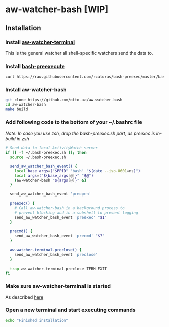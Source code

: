 # aw-watcher-bash [WIP]

## Installation

### Install [aw-watcher-terminal](https://github.com/Otto-AA/aw-watcher-terminal/)

This is the general watcher all shell-specific watchers send the data to.

### Install [bash-preexecute](https://github.com/rcaloras/bash-preexec#install)

```bash
curl https://raw.githubusercontent.com/rcaloras/bash-preexec/master/bash-preexec.sh -o ~/.bash-preexec.sh
```

### Install aw-watcher-bash

```bash
git clone https://github.com/otto-aa/aw-watcher-bash
cd aw-watcher-bash
make build
```

### Add following code to the bottom of your ~/.bashrc file

_Note: In case you use zsh, drop the bash-preexec.sh part, as preexec is in-build in zsh_

```bash
# Send data to local ActivityWatch server
if [[ -f ~/.bash-preexec.sh ]]; then
  source ~/.bash-preexec.sh

  send_aw_watcher_bash_event() {
    local base_args=("$PPID" 'bash' "$(date --iso-8601=ns)")
    local args=("${base_args[@]}" "$@")
    (aw-watcher-bash "${args[@]}" &)
  }

  send_aw_watcher_bash_event 'preopen'

  preexec() {
    # Call aw-watcher-bash in a background process to 
    # prevent blocking and in a subshell to prevent logging
    send_aw_watcher_bash_event 'preexec' "$1"
  }
  
  precmd() {
    send_aw_watcher_bash_event 'precmd' "$?"
  }
  
  aw-watcher-terminal-preclose() {
    send_aw_watcher_bash_event 'preclose'
  }

  trap aw-watcher-terminal-preclose TERM EXIT
fi
```

### Make sure aw-watcher-terminal is started

As described [here](https://github.com/Otto-AA/aw-watcher-terminal/)

### Open a new terminal and start executing commands

```bash
echo "Finished installation"
```